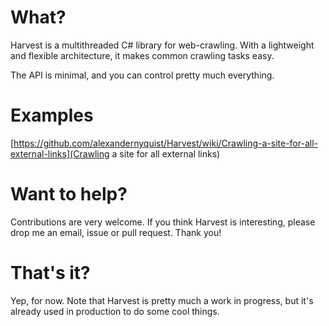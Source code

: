 What?
============
Harvest is a multithreaded C# library for web-crawling. With a lightweight and flexible architecture, it makes common crawling tasks easy.

The API is minimal, and you can control pretty much everything.

Examples
============
[https://github.com/alexandernyquist/Harvest/wiki/Crawling-a-site-for-all-external-links](Crawling a site for all external links)

Want to help?
============
Contributions are very welcome. If you think Harvest is interesting, please drop me an email, issue or pull request. Thank you!

That's it?
============
Yep, for now. Note that Harvest is pretty much a work in progress, but it's already used in production to do some cool things.